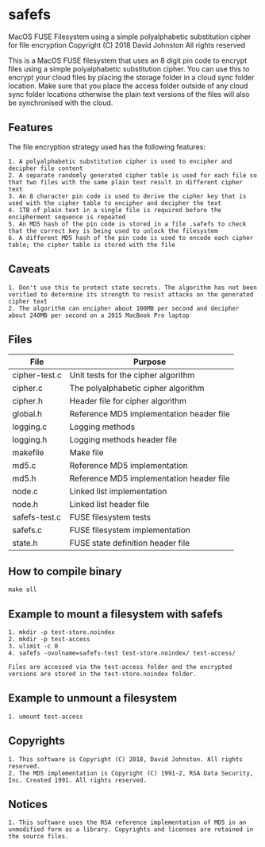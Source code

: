 # safefs 
MacOS FUSE Filesystem using a simple polyalphabetic substitution cipher for file encryption
Copyright (C) 2018 David Johnston
All rights reserved

This is a MacOS FUSE filesystem that uses an 8 digit pin code to encrypt files using a simple polyalphabetic substitution cipher.
You can use this to encrypt your cloud files by placing the storage folder in a cloud sync folder location.
Make sure that you place the access folder outside of any cloud sync folder locations otherwise the plain text versions of the files will also be synchronised with the cloud.

## Features

The file encryption strategy used has the following features:

	1. A polyalphabetic substitution cipher is used to encipher and decipher file content
	2. A separate randomly generated cipher table is used for each file so that two files with the same plain text result in different cipher text
	3. An 8 character pin code is used to derive the cipher key that is used with the cipher table to encipher and decipher the text
	4. 1TB of plain text in a single file is required before the encipherment sequence is repeated
	5. An MD5 hash of the pin code is stored in a file .safefs to check that the correct key is being used to unlock the filesystem
	6. A different MD5 hash of the pin code is used to encode each cipher table; the cipher table is stored with the file

## Caveats

	1. Don't use this to protect state secrets. The algorithm has not been verified to determine its strength to resist attacks on the generated cipher text
	2. The algorithm can encipher about 100MB per second and decipher about 240MB per second on a 2015 MacBook Pro laptop

## Files

| File          | Purpose                                  |
| ------------  | ---------------------------------------- |
| cipher-test.c | Unit tests for the cipher algorithm      |
| cipher.c      | The polyalphabetic cipher algorithm      |
| cipher.h      | Header file for cipher algorithm         |
| global.h      | Reference MD5 implementation header file |
| logging.c     | Logging methods                          |
| logging.h     | Logging methods header file              |
| makefile      | Make file                                |
| md5.c         | Reference MD5 implementation             |
| md5.h         | Reference MD5 implementation header file |
| node.c        | Linked list implementation               |
| node.h        | Linked list header file                  |
| safefs-test.c | FUSE filesystem tests                    |
| safefs.c      | FUSE filesystem implementation           |
| state.h       | FUSE state definition header file        |

## How to compile binary

	make all

## Example to mount a filesystem with safefs

	1. mkdir -p test-store.noindex
	2. mkdir -p test-access
	3. ulimit -c 0
	4. safefs -ovolname=safefs-test test-store.noindex/ test-access/

	Files are accessed via the test-access folder and the encrypted versions are stored in the test-store.noindex folder.

## Example to unmount a filesystem

	1. umount test-access

## Copyrights

	1. This software is Copyright (C) 2018, David Johnston. All rights reserved.
	2. The MD5 implementation is Copyright (C) 1991-2, RSA Data Security, Inc. Created 1991. All rights reserved.

## Notices

	1. This software uses the RSA reference implementation of MD5 in an unmodified form as a library. Copyrights and licenses are retained in the source files.

